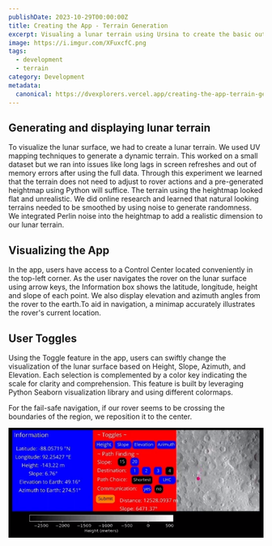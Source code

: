 ```yaml
---
publishDate: 2023-10-29T00:00:00Z
title: Creating the App - Terrain Generation
excerpt: Visualing a lunar terrain using Ursina to create the basic outline of our app to later create a User Interface.
image: https://i.imgur.com/XFuxcfC.png
tags:
  - development
  - terrain
category: Development
metadata:
  canonical: https://dvexplorers.vercel.app/creating-the-app-terrain-generation
---
```


## Generating and displaying lunar terrain

To visualize the lunar surface, we had to create a lunar terrain. We used UV mapping techniques to generate a dynamic terrain. This worked on a small dataset but we ran into issues like long lags in screen refreshes and out of memory errors after using the full data. Through this experiment we learned that the terrain does not need to adjust to rover actions and a pre-generated heightmap using Python will suffice. The terrain using the heightmap looked flat and unrealistic. We did online research and learned that natural looking terrains needed to be smoothed by using noise to generate randomness. We integrated Perlin noise into the heightmap to add a realistic dimension to our lunar terrain.

## Visualizing the App

In the app, users have access to a Control Center located conveniently in the top-left corner. As the user navigates the rover on the lunar surface using arrow keys, the Information box shows the latitude, longitude, height and slope of each point. We also display elevation and azimuth angles from the rover to the earth.To aid in navigation, a minimap accurately illustrates the rover's current location.

## User Toggles

Using the Toggle feature in the app, users can swiftly change the visualization of the lunar surface based on Height, Slope, Azimuth, and Elevation. Each selection is complemented by a color key indicating the scale for clarity and comprehension. This feature is built by leveraging Python Seaborn visualization library and using different colormaps.

For the fail-safe navigation, if our rover seems to be crossing the boundaries of the region, we reposition it to the center.

![Image](../../assets/images/user-toggles.png)
